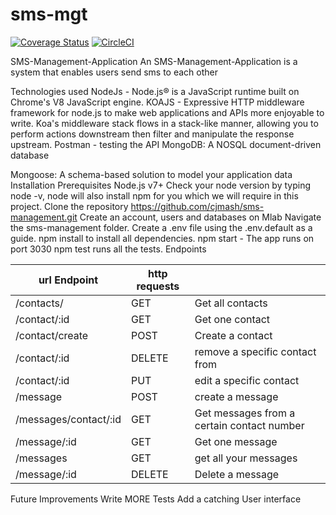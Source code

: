 # sms-mgt
[![Coverage Status](https://coveralls.io/repos/github/cjmash/sms-mgt/badge.svg?branch=master)](https://coveralls.io/github/cjmash/sms-mgt?branch=master) [![CircleCI](https://circleci.com/gh/cjmash/sms-mgt.svg?style=svg)](https://circleci.com/gh/cjmash/sms-mgt)

SMS-Management-Application
An SMS-Management-Application is a system that enables users send sms to each other

Technologies used
NodeJs - Node.js® is a JavaScript runtime built on Chrome's V8 JavaScript engine.
KOAJS - Expressive HTTP middleware framework for node.js to make web applications and APIs more enjoyable to write. Koa's middleware stack flows in a stack-like manner, allowing you to perform actions downstream then filter and manipulate the response upstream.
Postman - testing the API
MongoDB: A NOSQL document-driven database

Mongoose: A schema-based solution to model your application data
Installation
Prerequisites
Node.js v7+ Check your node version by typing node -v, node will also install npm for you which we will require in this project.
Clone the repository https://github.com/cjmash/sms-management.git
Create an account, users and databases on Mlab
Navigate the sms-management folder.
Create a .env file using the .env.default as a guide.
npm install to install all dependencies.
npm start - The app runs on port 3030
npm test runs all the tests.
Endpoints

| url Endpoint          |  http requests|               |
|-----------------------| --------------|---------------|
| /contacts/	        | GET           | Get all contacts | 
| /contact/:id            | GET         | Get one contact  |
| /contact/create        | POST          | Create a contact |
| /contact/:id     	|DELETE  | remove a specific contact from |
| /contact/:id	| PUT | edit a specific contact|
| /message	| POST | create a message |
| /messages/contact/:id	| GET | Get messages from a certain contact number|
| /message/:id	| GET | Get one message|
| /messages	| GET | get all your messages|
| /message/:id	| DELETE | Delete a message|


Future Improvements
Write MORE Tests
Add a catching User interface
